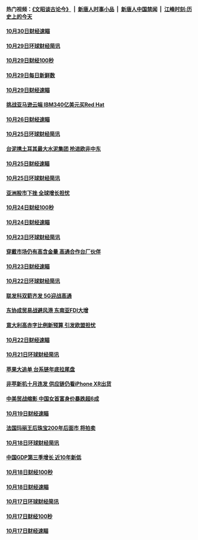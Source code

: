 #### 热门视频：[《文昭谈古论今》](https://github.com/gfw-breaker/wenzhao/blob/master/README.md?t=10310632) &nbsp;|&nbsp; [新唐人时事小品](https://github.com/gfw-breaker/ntdtv-comedy/blob/master/README.md?t=10310632) &nbsp;|&nbsp; [新唐人中国禁闻](https://github.com/gfw-breaker/ntdtv-news/blob/master/README.md?t=10310632) &nbsp;|&nbsp; [江峰时刻:历史上的今天](https://github.com/gfw-breaker/today-in-history/blob/master/README.md?t=10310632) 

#### [10月30日财经速瞄](../pages/news208/a1397400.md?t=10310632) 

#### [10月29日环球财经简讯](../pages/news208/a1397356.md?t=10310632) 

#### [10月29日财经100秒](../pages/news208/a1397325.md?t=10310632) 

#### [10月29日每日新鲜数](../pages/news208/a1397258.md?t=10310632) 

#### [10月29日财经速瞄](../pages/news208/a1397251.md?t=10310632) 

#### [挑战亚马逊云端 IBM340亿美元买Red Hat](../pages/news208/a1397170.md?t=10310632) 

#### [10月26日财经速瞄](../pages/news208/a1396948.md?t=10310632) 

#### [10月25日环球财经简讯](../pages/news208/a1396909.md?t=10310632) 

#### [台泥携土耳其最大水泥集团 抢进欧非中东](../pages/news208/a1396899.md?t=10310632) 

#### [10月25日财经速瞄](../pages/news208/a1396828.md?t=10310632) 

#### [10月25日环球财经简讯](../pages/news208/a1396771.md?t=10310632) 

#### [亚洲股市下挫 全球增长担忧](../pages/news208/a1396757.md?t=10310632) 

#### [10月24日财经100秒](../pages/news208/a1396750.md?t=10310632) 

#### [10月24日财经速瞄](../pages/news208/a1396676.md?t=10310632) 

#### [10月23日环球财经简讯](../pages/news208/a1396638.md?t=10310632) 

#### [穿戴市场仍有高含金量 高通合作台厂伙伴](../pages/news208/a1396618.md?t=10310632) 

#### [10月23日财经速瞄](../pages/news208/a1396523.md?t=10310632) 

#### [10月22日环球财经简讯](../pages/news208/a1396479.md?t=10310632) 

#### [联发科双箭齐发 5G迎战高通](../pages/news208/a1396463.md?t=10310632) 

#### [东协成贸易战避风港 东南亚FDI大增](../pages/news208/a1396462.md?t=10310632) 

#### [意大利高赤字比例新预算 引发欧盟担忧](../pages/news208/a1396344.md?t=10310632) 

#### [10月22日财经速瞄](../pages/news208/a1396383.md?t=10310632) 

#### [10月21日环球财经简讯](../pages/news208/a1396338.md?t=10310632) 

#### [苹果大追单 台系链年底拉尾盘](../pages/news208/a1396320.md?t=10310632) 

#### [非苹新机十月连发 供应链仍看iPhone XR出货](../pages/news208/a1396220.md?t=10310632) 

#### [中美贸战缩影 中国女首富身价暴跌超6成](../pages/news208/a1396150.md?t=10310632) 

#### [10月19日财经速瞄](../pages/news208/a1396078.md?t=10310632) 

#### [法国玛丽王后珠宝200年后面市 将拍卖](../pages/news208/a1396074.md?t=10310632) 

#### [10月18日环球财经简讯](../pages/news208/a1396037.md?t=10310632) 

#### [中国GDP第三季增长 近10年新低](../pages/news208/a1396032.md?t=10310632) 

#### [10月18日财经100秒](../pages/news208/a1396017.md?t=10310632) 

#### [10月18日财经速瞄](../pages/news208/a1395923.md?t=10310632) 

#### [10月17日环球财经简讯](../pages/news208/a1395879.md?t=10310632) 

#### [10月17日财经100秒](../pages/news208/a1395862.md?t=10310632) 

#### [10月17日财经速瞄](../pages/news208/a1395794.md?t=10310632) 


